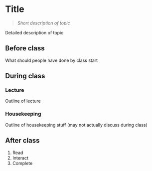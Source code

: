 # Title

>*Short description of topic*

Detailed description of topic

## Before class

What should people have done by class start

## During class

### Lecture

Outline of lecture

### Housekeeping

Outline of housekeeping stuff (may not actually discuss during class)

## After class

1. Read
2. Interact
3. Complete